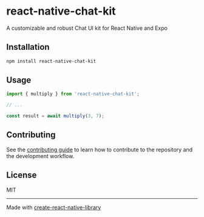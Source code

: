 # react-native-chat-kit

A customizable and robust Chat UI kit for React Native and Expo

## Installation

```sh
npm install react-native-chat-kit
```

## Usage


```js
import { multiply } from 'react-native-chat-kit';

// ...

const result = await multiply(3, 7);
```


## Contributing

See the [contributing guide](CONTRIBUTING.md) to learn how to contribute to the repository and the development workflow.

## License

MIT

---

Made with [create-react-native-library](https://github.com/callstack/react-native-builder-bob)
